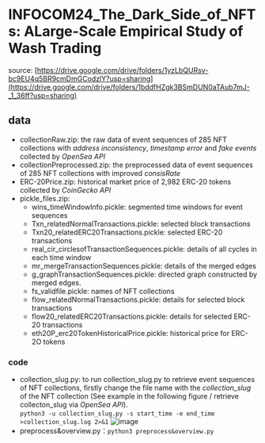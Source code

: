 # INFOCOM24_The_Dark_Side_of_NFTs: ALarge-Scale Empirical Study of Wash Trading
source: [https://drive.google.com/drive/folders/1yzLbQURsv-bc9EU4q5BR9cmDmGCodzlY?usp=sharing](https://drive.google.com/drive/folders/1bddfHZgk3BSmDUN0aTAub7mJ-_1_36ff?usp=sharing)
## data
* collectionRaw.zip: the raw data of event sequences of 285 NFT collections with *address inconsistency*, *timestamp error* and *fake events* collected by *OpenSea API*
* collectionPreprocessed.zip: the preprocessed data of event sequences of 285 NFT collections with improved *consisRate*
* ERC-20Price.zip: historical market price of 2,982 ERC-20 tokens collected by *CoinGecko API* 
* pickle_files.zip: 
  * wins_timeWindowInfo.pickle: segmented time windows for event sequences
  * Txn_relatedNormalTransactions.pickle: selected block transactions
  * Txn20_relatedERC20Transactions.pickle: selected ERC-20 transactions
  * real_cir_circlesofTransactionSequences.pickle: details of all cycles in each time window 
  * mr_mergeTransactionSequences.pickle: details of the merged edges 
  * g_graphTransactionSequences.pickle: directed graph constructed by merged edges.
  * fs_validfile.pickle: names of NFT collections
  * flow_relatedNormalTransactions.pickle: details for selected block transactions 
  * flow20_relatedERC20Transactions.pickle: details for selected ERC-20 transactions
  * eth20P_erc20TokenHistoricalPrice.pickle: historical price for ERC-2O tokens
### code
* collection_slug.py: to run collection_slug.py to retrieve event sequences of NFT collections, firstly change the file name with the *collection_slug* of the NFT collection (See example in the following figure / retrieve collecton_slug via *OpenSea API*).  
  `python3 -u collection_slug.py -s start_time -e end_time >collection_slug.log 2>&1`
![image](https://user-images.githubusercontent.com/128060644/228736139-732f90ef-27b4-4f12-b35c-2a0871a9cc2c.png)
* preprocess&overview.py：`python3 preprocess&overview.py`
